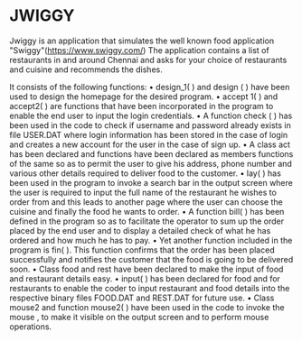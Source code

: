 # JWIGGY
Jwiggy is an application that simulates the well known food application "Swiggy"(https://www.swiggy.com/)
The application contains a list of restaurants in and around Chennai and asks for your choice of restaurants and cuisine and recommends the dishes.

It consists of the following functions: 
• design_1( ) and design ( ) have been used to design the homepage for the desired program.
• accept 1( ) and accept2( ) are functions that have been incorporated in the program to enable the end user to input the login credentials.
• A function check ( ) has been used in the code to check if username and password already exists in file USER.DAT where login information has been stored in the case of login and creates a new account for the user in the case of sign up.
• A class act has been declared and functions have been declared as members functions of the same so as to permit the user to give his address, phone number and various other details required to deliver food to the customer.
• lay( ) has been used in the program to invoke a search bar in the output screen where the user is required to input the full name of the restaurant he wishes to order from and this leads to another page where the user can choose the cuisine and finally the food he wants to order.
• A function bill( ) has been defined in the program so as to facilitate the operator to sum up the order placed by the end user and to display a detailed check of what he has ordered and how much he has to pay.
• Yet another function included in the program is fin( ). This function confirms that the order has been placed successfully and notifies the customer that the food is going to be delivered soon.
• Class food and rest have been declared to make the input of food and restaurant details easy.
• input( ) has been declared for food and for restaurants to enable the coder to input restaurant and food details into the respective binary files FOOD.DAT and REST.DAT for future use.
• Class mouse2 and function mouse2( ) have been used in the code to invoke the mouse , to make it visible on the output screen and to perform mouse operations.
